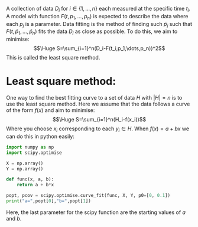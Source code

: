 
A collection of data $D_i$ for $i\in\{1,\dots,n\}$ each measured at the specific time $t_i$. A model with function $F(t,p_1,\dots,p_n)$ is expected to describe the data where each $p_j$ is a parameter. Data fitting is the method of finding such $\bar p_j$ such that $F(t,\bar p_1,\dots,\bar p_n)$ fits the data $D_i$ as close as possible. To do this, we aim to minimise:$$\Huge S=\sum_{i=1}^n(D_i-F(t_i,p_1,\dots,p_n))^2$$This is called the least square method.


# Least square method:

One way to find the best fitting curve to a set of data $H$ with $|H|=n$ is to use the least square method. Here we assume that the data follows a curve of the form $f(x)$ and aim to minimise:$$\Huge S=\sum_{i=1}^n(H_i-f(x_i))$$Where you choose $x_i$ corresponding to each $y_i\in H$. When $f(x)=a+bx$ we can do this in python easily:
```python
import numpy as np
import scipy.optimise

X = np.array()
Y = np.array()

def func(x, a, b):
	return a + b*x

popt, pcov = scipy.optimise.curve_fit(func, X, Y, p0=[0, 0.1])
print("a=",popt[0],"b=",popt[1])
```
Here, the last parameter for the scipy function are the starting values of $a$ and $b$.

